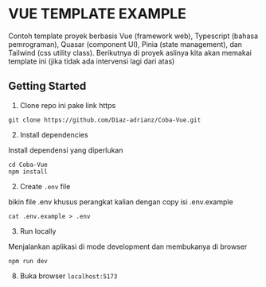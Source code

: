 # VUE TEMPLATE EXAMPLE

Contoh template proyek berbasis Vue (framework web), Typescript (bahasa pemrograman), Quasar (component UI), Pinia (state management), dan Tailwind (css utility class). Berikutnya di proyek aslinya kita akan memakai template ini (jika tidak ada intervensi lagi dari atas)

## Getting Started

1. Clone repo ini pake link https

```
git clone https://github.com/Diaz-adrianz/Coba-Vue.git
```

2. Install dependencies

Install dependensi yang diperlukan

```
cd Coba-Vue
npm install
```

2. Create `.env` file

bikin file .env khusus perangkat kalian dengan copy isi .env.example

```
cat .env.example > .env
```

3. Run locally

Menjalankan aplikasi di mode development dan membukanya di browser

```
npm run dev
```

8. Buka browser `localhost:5173`
